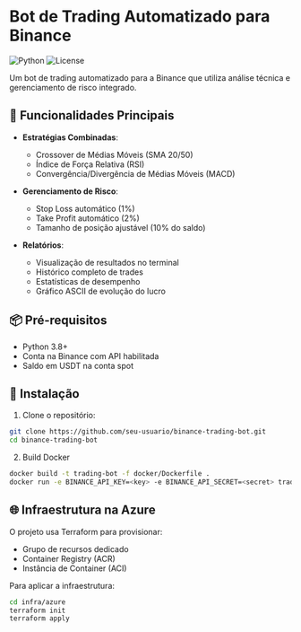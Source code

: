 # Bot de Trading Automatizado para Binance

![Python](https://img.shields.io/badge/Python-3.8+-blue.svg)
![License](https://img.shields.io/badge/License-MIT-green.svg)

Um bot de trading automatizado para a Binance que utiliza análise técnica e gerenciamento de risco integrado.

## 📌 Funcionalidades Principais

- **Estratégias Combinadas**:
  - Crossover de Médias Móveis (SMA 20/50)
  - Índice de Força Relativa (RSI)
  - Convergência/Divergência de Médias Móveis (MACD)
  
- **Gerenciamento de Risco**:
  - Stop Loss automático (1%)
  - Take Profit automático (2%)
  - Tamanho de posição ajustável (10% do saldo)

- **Relatórios**:
  - Visualização de resultados no terminal
  - Histórico completo de trades
  - Estatísticas de desempenho
  - Gráfico ASCII de evolução do lucro

## 📦 Pré-requisitos

- Python 3.8+
- Conta na Binance com API habilitada
- Saldo em USDT na conta spot

## 🚀 Instalação

1. Clone o repositório:
```bash
git clone https://github.com/seu-usuario/binance-trading-bot.git
cd binance-trading-bot

```
2. Build Docker
```bash
docker build -t trading-bot -f docker/Dockerfile .
docker run -e BINANCE_API_KEY=<key> -e BINANCE_API_SECRET=<secret> trading-bot
```

## 🌐 Infraestrutura na Azure

O projeto usa Terraform para provisionar:
- Grupo de recursos dedicado
- Container Registry (ACR)
- Instância de Container (ACI)

Para aplicar a infraestrutura:
```bash
cd infra/azure
terraform init
terraform apply